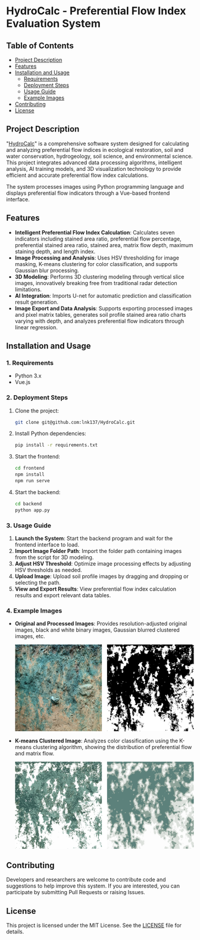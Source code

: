 # HydroCalc - Preferential Flow Index Evaluation System

## Table of Contents
- [Project Description](#project-description)
- [Features](#features)
- [Installation and Usage](#installation-and-usage)
  - [Requirements](#1-requirements)
  - [Deployment Steps](#2-deployment-steps)
  - [Usage Guide](#3-usage-guide)
  - [Example Images](#4-example-images)
- [Contributing](#contributing)
- [License](#license)

## Project Description

"[HydroCalc](https://github.com/lnk137/HydroCalc)" is a comprehensive software system designed for calculating and analyzing preferential flow indices in ecological restoration, soil and water conservation, hydrogeology, soil science, and environmental science. This project integrates advanced data processing algorithms, intelligent analysis, AI training models, and 3D visualization technology to provide efficient and accurate preferential flow index calculations.

The system processes images using Python programming language and displays preferential flow indicators through a Vue-based frontend interface.

## Features

- **Intelligent Preferential Flow Index Calculation**: Calculates seven indicators including stained area ratio, preferential flow percentage, preferential stained area ratio, stained area, matrix flow depth, maximum staining depth, and length index.
- **Image Processing and Analysis**: Uses HSV thresholding for image masking, K-means clustering for color classification, and supports Gaussian blur processing.
- **3D Modeling**: Performs 3D clustering modeling through vertical slice images, innovatively breaking free from traditional radar detection limitations.
- **AI Integration**: Imports U-net for automatic prediction and classification result generation.
- **Image Export and Data Analysis**: Supports exporting processed images and pixel matrix tables, generates soil profile stained area ratio charts varying with depth, and analyzes preferential flow indicators through linear regression.

## Installation and Usage

### 1. Requirements

- Python 3.x
- Vue.js

### 2. Deployment Steps

1. Clone the project:
   ```bash
   git clone git@github.com:lnk137/HydroCalc.git
   ```

2. Install Python dependencies:
   ```bash
   pip install -r requirements.txt
   ```

3. Start the frontend:
   ```bash
   cd frontend
   npm install
   npm run serve
   ```

4. Start the backend:
   ```bash
   cd backend
   python app.py
   ```

### 3. Usage Guide

1. **Launch the System**: Start the backend program and wait for the frontend interface to load.
2. **Import Image Folder Path**: Import the folder path containing images from the script for 3D modeling.
3. **Adjust HSV Threshold**: Optimize image processing effects by adjusting HSV thresholds as needed.
4. **Upload Image**: Upload soil profile images by dragging and dropping or selecting the path.
5. **View and Export Results**: View preferential flow index calculation results and export relevant data tables.

### 4. Example Images

- **Original and Processed Images**: Provides resolution-adjusted original images, black and white binary images, Gaussian blurred clustered images, etc.

  ![256](README.assets/256.png)

- **K-means Clustered Image**: Analyzes color classification using the K-means clustering algorithm, showing the distribution of preferential flow and matrix flow.

  ![5648466](README.assets/5648466.png)

## Contributing

Developers and researchers are welcome to contribute code and suggestions to help improve this system. If you are interested, you can participate by submitting Pull Requests or raising Issues.

## License

This project is licensed under the MIT License. See the [LICENSE](LICENSE) file for details.
